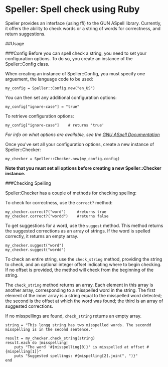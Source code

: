 # Speller: Spell check using Ruby

Speller provides an interface (using ffi) to the GUN ASpell library. Currently, it offers the ability to check words or a string of words for correctness, and return suggestions.

##Usage

###Config
Before you can spell check a string, you need to set your configuration options. To do so, you create an instance of the Speller::Config class.

When creating an instance of Speller::Config, you must specify one arguement, the language code to be used:

	my_config = Speller::Config.new("en_US")

You can then set any additional configuration options:

	my_config["ignore-case"] = "true"
	
To retrieve configuration options:

	my_config["ignore-case"]    # returns 'true'

*For info on what options are available, see the [GNU ASpell Documentation](http://aspell.net/man-html/The-Options.html)*

Once you've set all your configuration options, create a new instance of Speller::Checker:

	my_checker = Speller::Checker.new(my_config.config)

**Note that you must set all options before creating a new Speller::Checker instance.**

###Checking Spelling

Speller:Checker has a couple of methods for checking spelling:

To check for correctness, use the `correct?` method:

	my_checker.correct?("word") 	#returns true
	my_checker.correct?("wordd")	#returns false

To get suggestions for a word, use the `suggest` method. This method returns the suggested corrections as an array of strings. If the word is spelled correctly, it returns an empty array.

	my_checker.suggest("word")
	my_checker.suggest("wordd")


To check an entire string, use the `check_string` method, providing the string to check, and an optional integer offset indicating where to begin checking. If no offset is provided, the method will check from the beginning of the string.

The `check_string` method returns an array. Each element in this array is another array, corresponding to a misspelled word in the string. The first element of the inner array is a string equal to the misspelled word detected; the second is the offset at which the word was found; the third is an array of suggested corrections.

If no misspellings are found, `check_string` returns an empty array.

	string = "This longg string has two misspelled words. The secondd misspelling is in the second sentence."
	
	result = my_checker.check_string(string)
	result.each do |misspelling|
  		puts "The word '#{misspelling[0]}' is misspelled at offset #{mispelling[1]}"
  		puts "Suggested spellings: #{mispelling[2].join(", ")}"
	end